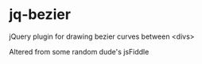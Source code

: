 # jq-bezier
jQuery plugin for drawing bezier curves between &lt;divs>

Altered from some random dude's jsFiddle
